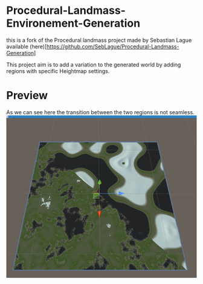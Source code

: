 # Procedural-Landmass-Environement-Generation

this is a fork of the Procedural landmass project made by Sebastian Lague available (here)[https://github.com/SebLague/Procedural-Landmass-Generation]

This project aim is to add a variation to the generated world by adding regions with specific Heightmap settings.

# Preview

As we can see here the transition between the two regions is not seamless.
![Not seamless transition between regions](Preview/old.png)



